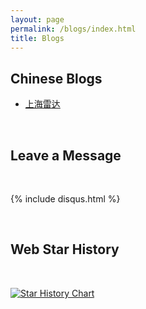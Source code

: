 ```yaml
---
layout: page
permalink: /blogs/index.html
title: Blogs
---
```


## Chinese Blogs



- [上海雷达](https://caihanlin.com/blogs/Shanghai-Radar/)


<br>

## Leave a Message

<br>

{% include disqus.html %} 

<br>

## Web Star History

<br>

[![Star History Chart](https://api.star-history.com/svg?repos=GuangLun2000/GuangLun2000.github.io&type=Date)](https://star-history.com/#GuangLun2000/GuangLun2000.github.io&Date)

<br>
